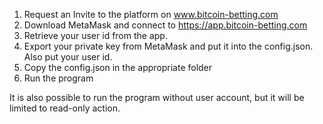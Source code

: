 
1. Request an Invite to the platform  on www.bitcoin-betting.com
2. Download MetaMask and connect to https://app.bitcoin-betting.com
3. Retrieve your user id  from the app.
4. Export your private key from MetaMask and put it into the config.json.  Also put your user id.
5. Copy the config.json in the appropriate folder
6. Run the program



It is also possible to run the program without user account, but it will be limited to read-only action.
   
   

